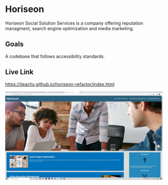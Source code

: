 # Horiseon
Horiseon Social Solution Services is a company offering reputation managment, search engine optimization and media marketing.
## Goals
A codebase that follows accessibility standards.
## Live Link
https://ileachy.github.io/horiseon-refactor/index.html

![Website ScreenShot](/horiseon.jpg)
